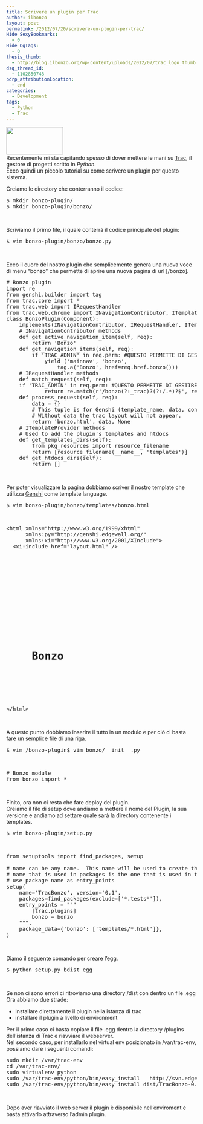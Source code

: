 ```yaml
---
title: Scrivere un plugin per Trac
author: ilbonzo
layout: post
permalink: /2012/07/20/scrivere-un-plugin-per-trac/
Hide SexyBookmarks:
  - 0
Hide OgTags:
  - 0
thesis_thumb:
  - http://blog.ilbonzo.org/wp-content/uploads/2012/07/trac_logo_thumb.png
dsq_thread_id:
  - 1102850748
pdrp_attributionLocation:
  - end
categories:
  - Development
tags:
  - Python
  - Trac
---
```

[<img src="http://magni.me/wp-content/uploads/2012/07/trac_logo-150x73.png" alt="" title="trac_logo" width="150" height="73" class="aligncenter size-thumbnail wp-image-659" />][1]  
Recentemente mi sta capitando spesso di dover mettere le mani su <a href="http://trac.edgewall.org/" title="Trac Project Management"  target="_blank">Trac</a>, il gestore di progetti scritto in *Python*.  
Ecco quindi un piccolo tutorial su come scrivere un plugin per questo sistema.

Creiamo le directory che conterranno il codice:

<pre class="brush:bash">$ mkdir bonzo-plugin/
$ mkdir bonzo-plugin/bonzo/
</pre>

&nbsp;

Scriviamo il primo file, il quale conterrà il codice principale del plugin:

<pre class="brush:bash">$ vim bonzo-plugin/bonzo/bonzo.py</pre>

&nbsp;

Ecco il cuore del nostro plugin che semplicemente genera una nuova voce di menu &#8220;bonzo&#8221; che permette di aprire una nuova pagina di url [/bonzo].

<pre class="brush:python"># Bonzo plugin
import re
from genshi.builder import tag
from trac.core import *
from trac.web import IRequestHandler
from trac.web.chrome import INavigationContributor, ITemplateProvider
class BonzoPlugin(Component):
    implements(INavigationContributor, IRequestHandler, ITemplateProvider)
    # INavigationContributor methods
    def get_active_navigation_item(self, req):
        return 'Bonzo'
    def get_navigation_items(self, req):
        if 'TRAC_ADMIN' in req.perm: #QUESTO PERMETTE DI GESTIRE I PERMESSI DI QUESTO MENU
            yield ('mainnav', 'bonzo',
                tag.a('Bonzo', href=req.href.bonzo()))
    # IRequestHandler methods
    def match_request(self, req):
	if 'TRAC_ADMIN' in req.perm: #QUESTO PERMETTE DI GESTIRE I PERMESSI DI QUESTa pagina
        	return re.match(r'/bonzo(?:_trac)?(?:/.*)?$', req.path_info)
    def process_request(self, req):
        data = {}
        # This tuple is for Genshi (template_name, data, content_type)
        # Without data the trac layout will not appear.
        return 'bonzo.html', data, None
    # ITemplateProvider methods
    # Used to add the plugin's templates and htdocs 
    def get_templates_dirs(self):
        from pkg_resources import resource_filename
        return [resource_filename(__name__, 'templates')]
    def get_htdocs_dirs(self):
        return []
</pre>

&nbsp;

Per poter visualizzare la pagina dobbiamo scriver il nostro template che utilizza <a href="http://genshi.edgewall.org/" title="Genshi template languige" target="_blank">Genshi</a> come template language.

<pre class="brush:bash">$ vim bonzo-plugin/bonzo/templates/bonzo.html</pre>

&nbsp;

<pre class="brush:php">
&lt;html xmlns="http://www.w3.org/1999/xhtml"
      xmlns:py="http://genshi.edgewall.org/"
      xmlns:xi="http://www.w3.org/2001/XInclude">
  &lt;xi:include href="layout.html" />
  

  
    <div id="ctxtnav" class="nav">
  
</div>

    

<div id="content" class="helloworld">
  <h1>
    Bonzo
  </h1>
      
</div>
  
&lt;/html>
</pre>

&nbsp;

A questo punto dobbiamo inserire il tutto in un modulo e per ciò ci basta fare un semplice file di una riga.

<pre class="brush:bash">$ vim /bonzo-plugin$ vim bonzo/__init__.py</pre>

&nbsp;

<pre class="brush:python"># Bonzo module
from bonzo import *
</pre>

&nbsp;

Finito, ora non ci resta che fare deploy del plugin.  
Creiamo il file di setup dove andiamo a mettere il nome del Plugin, la sua versione e andiamo ad settare quale sarà la directory contenente i templates.

<pre class="brush:bash">$ vim bonzo-plugin/setup.py </pre>

&nbsp;

<pre class="brush:python">from setuptools import find_packages, setup

# name can be any name.  This name will be used to create the .egg file.
# name that is used in packages is the one that is used in the trac.ini file.
# use package name as entry_points
setup(
    name='TracBonzo', version='0.1',
    packages=find_packages(exclude=['*.tests*']),
    entry_points = """
        [trac.plugins]
        bonzo = bonzo
    """,
    package_data={'bonzo': ['templates/*.html']},
)
</pre>

&nbsp;

Diamo il seguente comando per creare l&#8217;egg.

<pre class="brush:bash">$ python setup.py bdist_egg</pre>

&nbsp;

Se non ci sono errori ci ritroviamo una directory /dist con dentro un file .egg  
Ora abbiamo due strade:

*   Installare direttamente il plugin nella istanza di trac
*   installare il plugin a livello di environment

Per il primo caso ci basta copiare il file .egg dentro la directory /plugins dell&#8217;istanza di Trac e riavviare il webserver.  
Nel secondo caso, per installarlo nel virtual env posizionato in /var/trac-env, possiamo dare i seguenti comandi:

<pre class="brush:bash">sudo mkdir /var/trac-env
cd /var/trac-env/
sudo virtualenv python
sudo /var/trac-env/python/bin/easy_install   http://svn.edgewall.org/repos/trac/tags/trac-0.11
sudo /var/trac-env/python/bin/easy_install dist/TracBonzo-0.1-py2.6.egg</pre>

&nbsp;

Dopo aver riavviato il web server il plugin è disponibile nell&#8217;enviroment e basta attivarlo attraverso l&#8217;admin plugin.

<div class='kindleWidget kindleLight' >
  
</div>



 [1]: http://magni.me/wp-content/uploads/2012/07/trac_logo.png